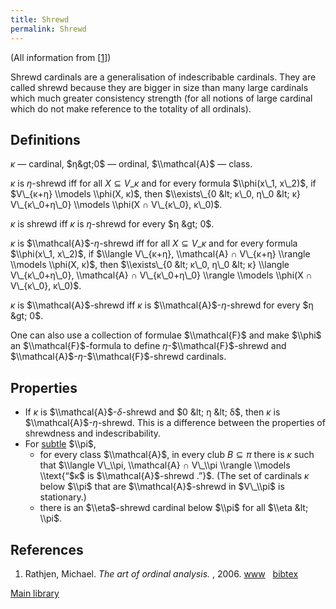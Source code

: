 ```yaml
---
title: Shrewd
permalink: Shrewd
---
```












(All information from \[[1](#bibkey_Rathjen2006:OrdinalAnalysis)\])

Shrewd cardinals are a generalisation of indescribable cardinals. They
are called shrewd because they are bigger in size than many large
cardinals which much greater consistency strength (for all notions of
large cardinal which do not make reference to the totality of all
ordinals).

## Definitions

$κ$ — cardinal, $η&gt;0$ — ordinal, $\\mathcal{A}$ — class.

$κ$ is $η$-shrewd iff for all $X ⊆ V\_κ$ and for every formula
$\\phi(x\_1, x\_2)$, if $V\_{κ+η} \\models \\phi(X, κ)$, then
$\\exists\_{0 &lt; κ\_0, η\_0 &lt; κ} V\_{κ\_0+η\_0} \\models \\phi(X ∩
V\_{κ\_0}, κ\_0)$.

$κ$ is shrewd iff $κ$ is $η$-shrewd for every $η &gt; 0$.

$κ$ is $\\mathcal{A}$-$η$-shrewd iff for all $X ⊆ V\_κ$ and for every
formula $\\phi(x\_1, x\_2)$, if $\\langle V\_{κ+η}, \\mathcal{A} ∩
V\_{κ+η} \\rangle \\models \\phi(X, κ)$, then $\\exists\_{0 &lt; κ\_0,
η\_0 &lt; κ} \\langle V\_{κ\_0+η\_0}, \\mathcal{A} ∩ V\_{κ\_0+η\_0}
\\rangle \\models \\phi(X ∩ V\_{κ\_0}, κ\_0)$.

$κ$ is $\\mathcal{A}$-shrewd iff $κ$ is $\\mathcal{A}$-$η$-shrewd for
every $η &gt; 0$.

One can also use a collection of formulae $\\mathcal{F}$ and make
$\\phi$ an $\\mathcal{F}$-formula to define $η$-$\\mathcal{F}$-shrewd
and $\\mathcal{A}$-$η$-$\\mathcal{F}$-shrewd cardinals.

## Properties

-   If $κ$ is $\\mathcal{A}$-$δ$-shrewd and $0 &lt; η &lt; δ$, then $κ$
    is $\\mathcal{A}$-$η$-shrewd. This is a difference between the
    properties of shrewdness and indescribability.
-   For
    <a href="Subtle" class="mw-redirect" title="Subtle">subtle</a>
    $\\pi$,
    -   for every class $\\mathcal{A}$, in every club $B ⊆ π$ there is
        $κ$ such that $\\langle V\_\\pi, \\mathcal{A} ∩ V\_\\pi \\rangle
        \\models \\text{“$κ$ is $\\mathcal{A}$-shrewd .”}$. (The set of
        cardinals $κ$ below $\\pi$ that are $\\mathcal{A}$-shrewd in
        $V\_\\pi$ is stationary.)
    -   there is an $\\eta$-shrewd cardinal below $\\pi$ for all $\\eta
        &lt; \\pi$.

## References

1.  <span id="bibkey_Rathjen2006:OrdinalAnalysis">Rathjen, Michael. *The
    art of ordinal analysis.* , 2006.
    <a href="http://www.icm2006.org/proceedings/Vol_II/contents/ICM_Vol_2_03.pdf" class="extiw">www</a>   <a href="javascript:bibpopup(&#39;@article%7BRathjen2006:OrdinalAnalysis,%20%20%20%20AUTHOR%20=%20%7BRathjen,%20Michael%7D.%20%20%20%20TITLE%20=%20%7BThe%20art%20of%20ordinal%20analysis%7D,%3Cbr%3E%20%20%20%20%20YEAR%20=%20%7B2006%7D,%3Cbr%3E%20%20%20%20%20URL%20=%20%7Bhttp://www.icm2006.org/proceedings/Vol_II/contents/ICM_Vol_2_03.pdf%7D%7D&#39;)" class="bibtex">bibtex</a></span>

[Main
library](Library "Library")


